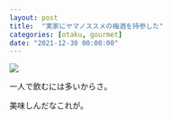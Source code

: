```yaml
---
layout: post
title:  "実家にヤマノススメの梅酒を持参した"
categories: [otaku, gourmet]
date: "2021-12-30 00:00:00"
---
```



<div class="trim">
  <div class="trim__item">
    <a href="{{ site.url }}/assets/images/2021-12-30-report/13-46-32.png">
      <img class="one" src="{{ site.url }}/assets/thumbnail/2021-12-30-report/13-46-32.png">
    </a>
  </div>
</div>


一人で飲むには多いからさ。

美味しんだなこれが。

